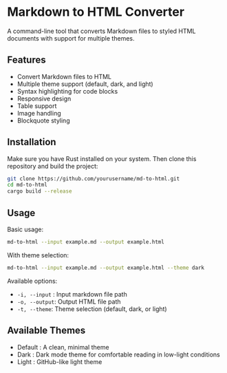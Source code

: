 # Markdown to HTML Converter

A command-line tool that converts Markdown files to styled HTML documents with support for multiple themes.

## Features

- Convert Markdown files to HTML
- Multiple theme support (default, dark, and light)
- Syntax highlighting for code blocks
- Responsive design
- Table support
- Image handling
- Blockquote styling

## Installation

Make sure you have Rust installed on your system. Then clone this repository and build the project:

```bash
git clone https://github.com/yourusername/md-to-html.git
cd md-to-html
cargo build --release
```

## Usage
Basic usage:

```bash
md-to-html --input example.md --output example.html
```

With theme selection:

```bash
md-to-html --input example.md --output example.html --theme dark
```

Available options:
- `-i, --input` : Input markdown file path
- `-o, --output`: Output HTML file path
- `-t, --theme`: Theme selection (default, dark, or light)
## Available Themes
- Default : A clean, minimal theme
- Dark : Dark mode theme for comfortable reading in low-light conditions
- Light : GitHub-like light theme